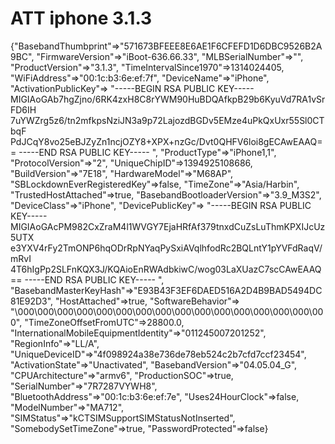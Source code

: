 ATT iphone 3.1.3
====

{"BasebandThumbprint"=>"571673BFEEE8E6AE1F6CFEFD1D6DBC9526B2A9BC",
 "FirmwareVersion"=>"iBoot-636.66.33",
 "MLBSerialNumber"=>"",
 "ProductVersion"=>"3.1.3",
 "TimeIntervalSince1970"=>1314024405,
 "WiFiAddress"=>"00:1c:b3:6e:ef:7f",
 "DeviceName"=>"iPhone",
 "ActivationPublicKey"=>
  "-----BEGIN RSA PUBLIC KEY----- 
MIGIAoGAb7hgZjno/6RK4zxH8C8rYWM90HuBDQAfkpB29b6KyuVd7RA1vSrFD6IH 
7uYWZrg5z6/tn2mfkpsNziJN3a9p72LajozdBGDv5EMze4uPkQxUxr55Sl0CTbqF 
PdJCqY8vo25eBJZyZn1ncjOZY8+XPX+nzGc/Dvt0QHFV6loi8gECAwEAAQ== 
-----END RSA PUBLIC KEY----- 
",
 "ProductType"=>"iPhone1,1",
 "ProtocolVersion"=>"2",
 "UniqueChipID"=>1394925108686,
 "BuildVersion"=>"7E18",
 "HardwareModel"=>"M68AP",
 "SBLockdownEverRegisteredKey"=>false,
 "TimeZone"=>"Asia/Harbin",
 "TrustedHostAttached"=>true,
 "BasebandBootloaderVersion"=>"3.9_M3S2",
 "DeviceClass"=>"iPhone",
 "DevicePublicKey"=>
  "-----BEGIN RSA PUBLIC KEY----- 
MIGIAoGAcPM982CxZraM4l1WVGY7EjaHRfAf379tnxdCuZsLuThmKPXIJcUz5UTX 
e3YXV4rFy2TmONP6hqODrRpNYaqPySxiAVqlhfodRc2BQLntY1pYVFdRaqV/mRvI 
4T6hIgPp2SLFnKQX3J/KQAioEnRWAdbkiwC/wog03LaXUazC7scCAwEAAQ== 
-----END RSA PUBLIC KEY----- 
",
 "BasebandMasterKeyHash"=>"E93B43F3EF6DAED516A2D4B9BAD5494DC81E92D3",
 "HostAttached"=>true,
 "SoftwareBehavior"=>
  "\000\000\000\000\000\000\000\000\000\000\000\000\000\000\000\000",
 "TimeZoneOffsetFromUTC"=>28800.0,
 "InternationalMobileEquipmentIdentity"=>"011245007201252",
 "RegionInfo"=>"LL/A",
 "UniqueDeviceID"=>"4f098924a38e736de78eb524c2b7cfd7ccf23454",
 "ActivationState"=>"Unactivated",
 "BasebandVersion"=>"04.05.04_G",
 "CPUArchitecture"=>"armv6",
 "ProductionSOC"=>true,
 "SerialNumber"=>"7R7287VYWH8",
 "BluetoothAddress"=>"00:1c:b3:6e:ef:7e",
 "Uses24HourClock"=>false,
 "ModelNumber"=>"MA712",
 "SIMStatus"=>"kCTSIMSupportSIMStatusNotInserted",
 "SomebodySetTimeZone"=>true,
 "PasswordProtected"=>false}
 
